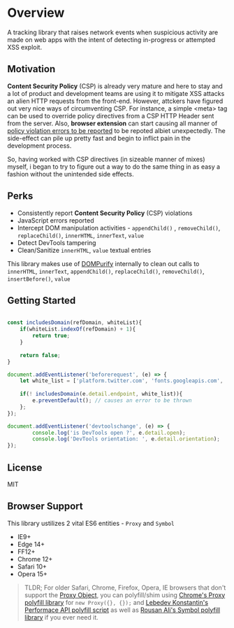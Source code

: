 # Overview

A tracking library that raises network events when suspicious activity are made on web apps with the intent of detecting in-progress or attempted XSS exploit.

## Motivation

**Content Security Policy** (CSP) is already very mature and here to stay and a lot of product and development teams are using it to mitigate XSS attacks an alien HTTP requests from the front-end. However, attckers have figured out very nice ways of circumventing CSP.
For instance, a simple &lt;meta&gt; tag can be used to override policy directives from a CSP HTTP Header sent from the server. Also,
**browser extension** can start causing all manner of [policy violation errors to be reported](https://stackoverflow.com/questions/32336860/why-would-i-get-a-csp-violation-for-the-blocked-uri-about) to be repoted albiet unexpectedly. The side-effect can pile up pretty fast and begin to inflict pain in the development process.

So, having worked with CSP directives (in sizeable manner of mixes) myself, i began to try to figure out a way to do the same thing in as easy a fashion without the unintended side effects.

## Perks

- Consistently report **Content Security Policy** (CSP) violations
- JavaScript errors reported
- Intercept DOM manipulation activities - `appendChild()` , `removeChild()`, `replaceChild()`, `innerHTML`, `innerText`, `value`
- Detect DevTools tampering
- Clean/Sanitize `innerHTML`, `value` textual entries

This library makes use of [DOMPurify](https://www.github.com/cure53/DOMPurify/) internally to clean out calls to `innerHTML`, `innerText`, `appendChild()`, `replaceChild()`, `removeChild()`, `insertBefore()`, `value`

## Getting Started

```js

const includesDomain(refDomain, whiteList){
	if(whiteList.indexOf(refDomain) + 1){
		return true;
	}
	
	return false;
}

document.addEventListener('beforerequest', (e) => {
    let white_list = ['platform.twitter.com', 'fonts.googleapis.com', 'www.youtube.com'];
    
    if(! includesDomain(e.detail.endpoint, white_list)){ 
        e.preventDefault(); // causes an error to be thrown
    };
});

document.addEventListener('devtoolschange', (e) => {
		console.log('is DevTools open ?', e.detail.open);
		console.log('DevTools orientation: ', e.detail.orientation);
});
```

## License

MIT

## Browser Support

This library ustilizes 2 vital ES6 entities - `Proxy` and `Symbol`

- IE9+
- Edge 14+
- FF12+
- Chrome 12+
- Safari 10+
- Opera 15+

> TLDR; For older Safari, Chrome, Firefox, Opera, IE browsers that don't support the [Proxy Object](https://developer.mozilla.org/en-US/docs/Web/JavaScript/Reference/Global_Objects/Proxy/), you can polyfill/shim using [Chrome's Proxy polyfill library](https://github.com/GoogleChrome/proxy-polyfill/) for `new Proxy({}, {});` and [Lebedev Konstantin's Performace API polyfill script](https://gist.github.com/RubaXa/8662836) as well as [Rousan Ali's Symbol polyfill library](https://github.com/rousan/symbol-es6/) if you ever need it.
